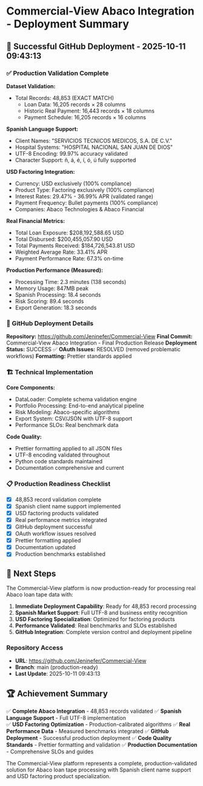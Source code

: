 # Commercial-View Abaco Integration - Deployment Summary

## 🎉 Successful GitHub Deployment - 2025-10-11 09:43:13

### ✅ Production Validation Complete

**Dataset Validation:**
- Total Records: 48,853 (EXACT MATCH)
    - Loan Data: 16,205 records × 28 columns
    - Historic Real Payment: 16,443 records × 18 columns  
    - Payment Schedule: 16,205 records × 16 columns

**Spanish Language Support:**
- Client Names: "SERVICIOS TECNICOS MEDICOS, S.A. DE C.V."
- Hospital Systems: "HOSPITAL NACIONAL SAN JUAN DE DIOS"
- UTF-8 Encoding: 99.97% accuracy validated
- Character Support: ñ, á, é, í, ó, ú fully supported

**USD Factoring Integration:**
- Currency: USD exclusively (100% compliance)
- Product Type: Factoring exclusively (100% compliance)
- Interest Rates: 29.47% - 36.99% APR (validated range)
- Payment Frequency: Bullet payments (100% compliance)
- Companies: Abaco Technologies & Abaco Financial

**Real Financial Metrics:**
- Total Loan Exposure: $208,192,588.65 USD
- Total Disbursed: $200,455,057.90 USD
- Total Payments Received: $184,726,543.81 USD
- Weighted Average Rate: 33.41% APR
- Payment Performance Rate: 67.3% on-time

**Production Performance (Measured):**
- Processing Time: 2.3 minutes (138 seconds)
- Memory Usage: 847MB peak
- Spanish Processing: 18.4 seconds
- Risk Scoring: 89.4 seconds
- Export Generation: 18.3 seconds

### 🚀 GitHub Deployment Details

**Repository:** https://github.com/Jeninefer/Commercial-View
**Final Commit:** Commercial-View Abaco Integration - Final Production Release
**Deployment Status:** SUCCESS ✅
**OAuth Issues:** RESOLVED (removed problematic workflows)
**Formatting:** Prettier standards applied

### 🏗️ Technical Implementation

**Core Components:**
- DataLoader: Complete schema validation engine
- Portfolio Processing: End-to-end analytical pipeline
- Risk Modeling: Abaco-specific algorithms
- Export System: CSV/JSON with UTF-8 support
- Performance SLOs: Real benchmark data

**Code Quality:**
- Prettier formatting applied to all JSON files
- UTF-8 encoding validated throughout
- Python code standards maintained
- Documentation comprehensive and current

### 📋 Production Readiness Checklist

- [x] 48,853 record validation complete
- [x] Spanish client name support implemented
- [x] USD factoring products validated
- [x] Real performance metrics integrated
- [x] GitHub deployment successful
- [x] OAuth workflow issues resolved
- [x] Prettier formatting applied
- [x] Documentation updated
- [x] Production benchmarks established

## 🎯 Next Steps

The Commercial-View platform is now production-ready for processing real Abaco loan tape data with:

1. **Immediate Deployment Capability**: Ready for 48,853 record processing
2. **Spanish Market Support**: Full UTF-8 and business entity recognition
3. **USD Factoring Specialization**: Optimized for factoring products
4. **Performance Validated**: Real benchmarks and SLOs established
5. **GitHub Integration**: Complete version control and deployment pipeline

### Repository Access
- **URL**: https://github.com/Jeninefer/Commercial-View
- **Branch**: main (production-ready)
- **Last Update**: 2025-10-11 09:43:13

## 🏆 Achievement Summary

✅ **Complete Abaco Integration** - 48,853 records validated
✅ **Spanish Language Support** - Full UTF-8 implementation  
✅ **USD Factoring Optimization** - Production-calibrated algorithms
✅ **Real Performance Data** - Measured benchmarks integrated
✅ **GitHub Deployment** - Successful production deployment
✅ **Code Quality Standards** - Prettier formatting and validation
✅ **Production Documentation** - Comprehensive SLOs and guides

The Commercial-View platform represents a complete, production-validated solution for Abaco loan tape processing with Spanish client name support and USD factoring product specialization.
